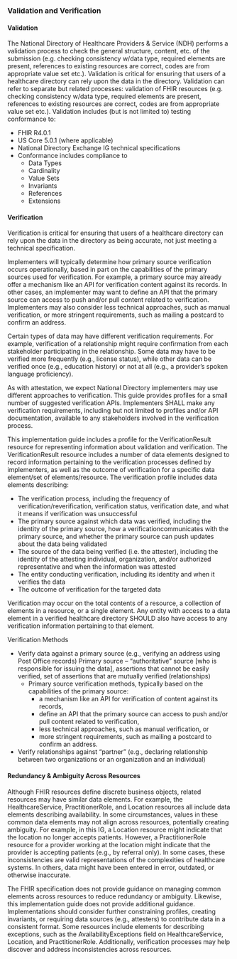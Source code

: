 ### Validation and Verification

#### Validation

The National Directory of Healthcare Providers & Service (NDH) performs a validation process to check the general structure, content, etc. of the submission (e.g. checking consistency w/data type, required elements are present, references to existing resources are correct, codes are from appropriate value set etc.). Validation is critical for ensuring that users of a healthcare directory can rely upon the data in the directory. Validation can refer to separate but related processes: validation of FHIR resources (e.g. checking consistency w/data type, required elements are present, references to existing resources are correct, codes are from appropriate value set etc.).  Validation includes (but is not limited to) testing conformance to:

- FHIR R4.0.1
- US Core 5.0.1 (where applicable)
- National Directory Exchange IG technical specifications
- Conformance includes compliance to
  - Data Types
  - Cardinality
  - Value Sets
  - Invariants
  - References
  - Extensions

#### Verification

Verification is critical for ensuring that users of a healthcare directory can rely upon the data in the directory as being accurate, not just meeting a technical specification. 

Implementers will typically determine how primary source verification occurs operationally, based in part on the capabilities of the primary sources used for verification. For example, a primary source may already offer a mechanism like an API for verification content against its records. In other cases, an implementer may want to define an API that the primary source can access to push and/or pull content related to verification. Implementers may also consider less technical approaches, such as manual verification, or more stringent requirements, such as mailing a postcard to confirm an address.

Certain types of data may have different verification requirements. For example, verification of a relationship might require confirmation from each stakeholder participating in the relationship. Some data may have to be verified more frequently (e.g., license status), while other data can be verified once (e.g., education history) or not at all (e.g., a provider’s spoken language proficiency).

As with attestation, we expect National Directory implementers may use different approaches to verification. This guide provides profiles for a small number of suggested verification APIs. Implementers SHALL make any verification requirements, including but not limited to profiles and/or API documentation, available to any stakeholders involved in the verification process.

This implementation guide includes a profile for the VerificationResult resource for representing information about validation and verification. The VerificationResult resource includes a number of data elements designed to record information pertaining to the verification processes defined by implementers, as well as the outcome of verification for a specific data element/set of elements/resource. The verification profile includes data elements describing:

- The verification process, including the frequency of verification/reverification, verification status, verification date, and what it means if verification was unsuccessful
- The primary source against which data was verified, including the identity of the primary source, how a verificationcommunicates with the primary source, and whether the primary source can push updates about the data being validated
- The source of the data being verified (i.e. the attester), including the identity of the attesting individual, organization, and/or authorized representative and when the information was attested
- The entity conducting verification, including its identity and when it verifies the data
- The outcome of verification for the targeted data

Verification may occur on the total contents of a resource, a collection of elements in a resource, or a single element. Any entity with access to a data element in a verified healthcare directory SHOULD also have access to any verification information pertaining to that element.

Verification Methods

- Verify data against a primary source (e.g., verifying an address using Post Office records) Primary source – “authoritative” source  [who is responsible for issuing the data], assertions that cannot be easily verified, set of assertions that are mutually verified (relationships) 
  - Primary source verification methods, typically based on the capabilities of the primary source:
    - a mechanism like an API for verification of content against its records,
    - define an API that the primary source can access to push and/or pull content related to verification,
    - less technical approaches, such as manual verification, or 
    - more stringent requirements, such as mailing a postcard to confirm an address.
- Verify relationships against “partner” (e.g., declaring relationship between two organizations or an organization and an individual)

#### Redundancy & Ambiguity Across Resources
Although FHIR resources define discrete business objects, related resources may have similar data elements. For example, the HealthcareService, PractitionerRole, and Location resources all include data elements describing availability. In some circumstances, values in these common data elements may not align across resources, potentially creating ambiguity. For example, in this IG, a Location resource might indicate that the location no longer accepts patients. However, a PractitionerRole resource for a provider working at the location might indicate that the provider is accepting patients (e.g., by referral only). In some cases, these inconsistencies are valid representations of the complexities of healthcare systems. In others, data might have been entered in error, outdated, or otherwise inaccurate.

The FHIR specification does not provide guidance on managing common elements across resources to reduce redundancy or ambiguity. Likewise, this implementation guide does not provide additional guidance. Implementations should consider further constraining profiles, creating invariants, or requiring data sources (e.g., attesters) to contribute data in a consistent format. Some resources include elements for describing exceptions, such as the AvailabilityExceptions field on HealthcareService, Location, and PractitionerRole. Additionally, verification processes may help discover and address inconsistencies across resources.